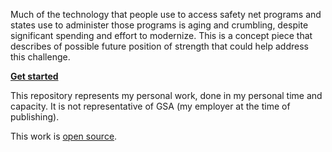 Much of the technology that people use to access safety net programs and states use to administer those programs is aging and crumbling, despite significant spending and effort to modernize. This is a concept piece that describes of possible future position of strength that could help address this challenge.

[**Get started**](index.md)

This repository represents my personal work, done in my personal time and capacity. It is not representative of GSA (my employer at the time of publishing).

This work is [open source](license.md).
